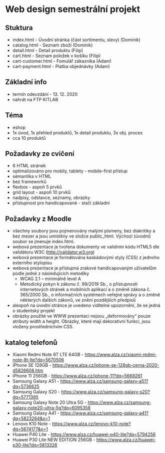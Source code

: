 # Web design semestrální projekt
## Stuktura
- index.html - Úvodní stránka (část sortimentu, slevy) (Dominik)
- catalog.html - Seznam zboží (Dominik)
- detail.html - Detail produktu (Filip)
- cart.html - Seznam položek v košíku (Filip)
- cart-customer.html - Fomulář zákazníka (Adam)
- cart-payment.html - Platba objednávky (Adam)

## Základní info
- termín odevzdání - 13. 12. 2020
- nahrát na FTP KITLAB
## Téma
- eshop
- 1x úvod, 1x přehled produktů, 1x detail produktu, 3x obj. proces
- cca 10 produktů
## Požadavky ze cvičení
- 6 HTML stránek
- optimalizováno pro mobily, tablety - mobile-first přístup
- sémantika v HTML
- bez frameworků
- flexbox - aspoň 5 prvků
- grid layout - aspoň 10 prvků
- nadpisy, odstavce, seznamy, obrázky
- přístupnost pro handicapované - stačí základní
## Požadavky z Moodle
- všechny soubory jsou pojmenovány malými písmeny, bez diakritiky a bez mezer a jsou umístěny ve složce public_html. Výchozí (úvodní) soubor se jmenuje index.html.
- webová prezentace je tvořena dokumenty ve validním kódu HTML5 dle validátoru W3C (http://validator.w3.org)
- webová prezentace je formátována kaskádovými styly (CSS) z jednoho externího stylopisu
- webová prezentace je přístupná zrakové handicapovaným uživatelům podle jedné z následujících metodiky
    - WCAG 2.1 – minimálně level A
    - Metodický pokyn k zákonu č. 99/2019 Sb., o přístupnosti internetových stránek a mobilních aplikací a o změně zákona č. 365/2000 Sb., o informačních systémech veřejné správy a o změně některých dalších zákonů, ve znění pozdějších předpisů
- alespoň na úvodní stránce je uvedeno viditelné upozornění, že se jedná o studentský projekt
- obrázky použité ve WWW prezentaci nejsou „deformovány“ pouze atributy width a height. Obrázky, které mají dekorativní funkci, jsou vloženy prostřednictvím CSS.
## katalog telefonů
- Xiaomi Redmi Note 8T LTE 64GB - https://www.alza.cz/xiaomi-redmi-note-8t-lte?dq=5670506
- iPhone SE 128GB - https://www.alza.cz/iphone-se-128gb-cerna-2020-d5826608.htm
- iPhone 11 256GB - https://www.alza.cz/iphone-11?dq=5669261
- Samsung Galaxy A51 - https://www.alza.cz/samsung-galaxy-a51?dq=5736625
- Samsung Galaxy S20 - https://www.alza.cz/samsung-galaxy-s20?dq=5771395
- Samsung Galaxy Note 20 Ultra 5G - https://www.alza.cz/samsung-galaxy-note20-ultra-5g?dq=6095358
- Samsung Galaxy A41 - https://www.alza.cz/samsung-galaxy-a41?dq=5823264&o=1
- Lenovo K10 Note - https://www.alza.cz/lenovo-k10-note?dq=5674177&o=1
- Huawei P40 Lite - https://www.alza.cz/huawei-p40-lite?dq=5794256
- Huawei P30 Lite NEW EDITION 256GB - https://www.alza.cz/huawei-p30-lite?dq=5813326

